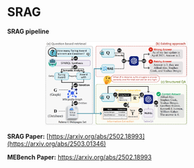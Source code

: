 # SRAG

**SRAG pipeline**
<div align="center">
  <img src="assets/pipeline.png" width="65%" height="65%"/>
</div>

**SRAG Paper:** 
[https://arxiv.org/abs/2502.18993](https://arxiv.org/abs/2503.01346)

**MEBench Paper:** 
https://arxiv.org/abs/2502.18993
